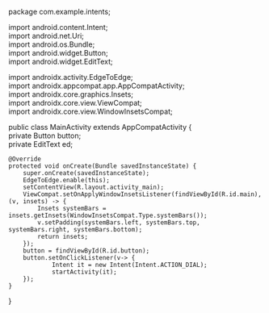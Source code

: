 
package com.example.intents;  
  
import android.content.Intent;  
import android.net.Uri;  
import android.os.Bundle;  
import android.widget.Button;  
import android.widget.EditText;  
  
import androidx.activity.EdgeToEdge;  
import androidx.appcompat.app.AppCompatActivity;  
import androidx.core.graphics.Insets;  
import androidx.core.view.ViewCompat;  
import androidx.core.view.WindowInsetsCompat;  
  
public class MainActivity extends AppCompatActivity {  
    private Button button;  
    private EditText ed;  
  
    @Override  
    protected void onCreate(Bundle savedInstanceState) {  
        super.onCreate(savedInstanceState);  
        EdgeToEdge.enable(this);  
        setContentView(R.layout.activity_main);  
        ViewCompat.setOnApplyWindowInsetsListener(findViewById(R.id.main), (v, insets) -> {  
            Insets systemBars = insets.getInsets(WindowInsetsCompat.Type.systemBars());  
            v.setPadding(systemBars.left, systemBars.top, systemBars.right, systemBars.bottom);  
            return insets;  
        });  
        button = findViewById(R.id.button);  
        button.setOnClickListener(v-> {  
                Intent it = new Intent(Intent.ACTION_DIAL);  
                startActivity(it);  
        });  
    }  
}
